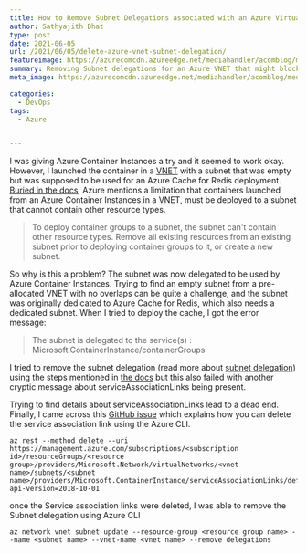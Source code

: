 ```yaml
---
title: How to Remove Subnet Delegations associated with an Azure Virtual Network(VNET) Subnet
author: Sathyajith Bhat
type: post
date: 2021-06-05
url: /2021/06/05/delete-azure-vnet-subnet-delegation/
featureimage: https://azurecomcdn.azureedge.net/mediahandler/acomblog/media/Default/blog/6a669a37-0ef5-41b3-8ea7-449552243735.png
summary: Removing Subnet delegations for an Azure VNET that might block deployments.
meta_image: https://azurecomcdn.azureedge.net/mediahandler/acomblog/media/Default/blog/6a669a37-0ef5-41b3-8ea7-449552243735.png

categories: 
  - DevOps
tags:
  - Azure


---
```


I was giving Azure Container Instances a try and it seemed to work okay. However, I launched the container in a [VNET](https://docs.microsoft.com/en-us/azure/virtual-network/virtual-networks-overview) with a subnet that was empty but was supposed to be used for an Azure Cache for Redis deployment. [Buried in the docs](https://docs.microsoft.com/en-us/azure/container-instances/container-instances-virtual-network-concepts), Azure mentions a limitation that containers launched from an Azure Container Instances in a VNET, must be deployed to a subnet that cannot contain other resource types.

> To deploy container groups to a subnet, the subnet can't contain other resource types. Remove all existing resources from an existing subnet prior to deploying container groups to it, or create a new subnet.

So why is this a problem? The subnet was now delegated to be used by Azure Container Instances. Trying to find an empty subnet from a pre-allocated VNET with no overlaps can be quite a challenge, and the subnet was originally dedicated to Azure Cache for Redis, which also needs a dedicated subnet. When I tried to deploy the cache, I got the error message:

> The subnet is delegated to the service(s) : Microsoft.ContainerInstance/containerGroups


I tried to remove the subnet delegation (read more about [subnet delegation](https://docs.microsoft.com/en-us/azure/virtual-network/subnet-delegation-overview)) using the steps mentioned in [the docs](https://docs.microsoft.com/en-us/azure/virtual-network/manage-subnet-delegation#remove-subnet-delegation-from-an-azure-service) but this also failed with another cryptic message about serviceAssociationLinks being present. 

Trying to find details about serviceAssociationLinks lead to a dead end. Finally, I came across this [GitHub issue](https://github.com/MicrosoftDocs/azure-docs/issues/48902#issuecomment-685854862) which explains how you can delete the service association link using the Azure CLI.


```
az rest --method delete --uri https://management.azure.com/subscriptions/<subscription id>/resourceGroups/<resource group>/providers/Microsoft.Network/virtualNetworks/<vnet name>/subnets/<subnet name>/providers/Microsoft.ContainerInstance/serviceAssociationLinks/default?api-version=2018-10-01

```

once the Service association links were deleted, I was able to remove the Subnet delegation using Azure CLI

```
az network vnet subnet update --resource-group <resource group name> --name <subnet name> --vnet-name <vnet name> --remove delegations
```
